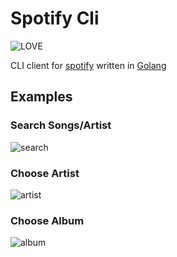 # Spotify Cli

<img src="https://img.shields.io/badge/Built%20with-%E2%9D%A4%20LOVE-red.svg?longCache=true&amp;style=for-the-badge" alt="LOVE" />

CLI client for [spotify](https://www.spotify.com/) written in [Golang](https://golang.org/)

## Examples

### Search Songs/Artist

![search](https://i.imgur.com/1PjNsa0.gif)

### Choose Artist

![artist](https://i.imgur.com/F5EJImi.gif)

### Choose Album

![album](https://i.imgur.com/0rnaLL6.gif)
